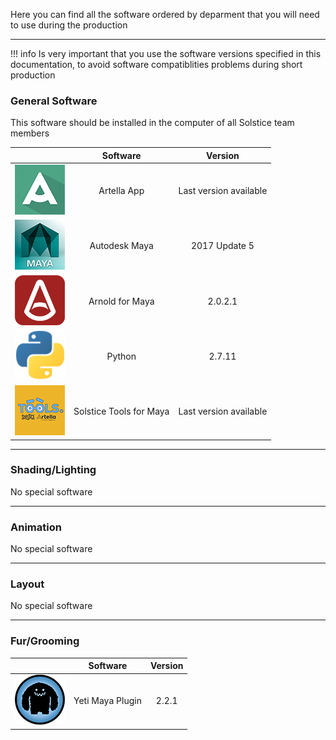 Here you can find all the software ordered by deparment that you will need to use during the production

***

!!! info
    Is very important that you use the software versions specified in this documentation, to avoid software
    compatiblities problems during short production

### **General Software**

This software should be installed in the computer of all Solstice team members

<center>

|    |      Software      |   Version    |
| -------- |:-------------:| :---------:|
| ![Artella icon](../img/artella_logo.jpg?style=centerme) | Artella App |  Last version available |
| ![Maya icon](../img/maya_logo.jpg?style=centerme) | Autodesk Maya |  2017 Update 5 |
| ![Arnold icon](../img/arnold_logo.jpg?style=centerme) | Arnold for Maya |  2.0.2.1 |
| ![Python icon](../img/python_logo.png?style=centerme) | Python |  2.7.11 |
| ![Solstice icon](../img/solstice_tools_logo.png?style=centerme) | Solstice Tools for Maya |  Last version available |

</center>

***

### **Shading/Lighting**

No special software

***

### **Animation**

No special software

***

### **Layout**

No special software

***

### **Fur/Grooming**

<center>

|    |      Software      |   Version    |
| -------- |:-------------:| :---------:|
| ![Yeti icon](../img/yeti_logo.jpg?style=centerme) | Yeti Maya Plugin |  2.2.1 |

</center>